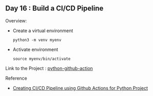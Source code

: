 ## Day 16 : Build a CI/CD Pipeline 

Overview: 
- Create a virtual environment  

    `python3 -m venv myenv`

- Activate environment

    `source myenv/bin/activate`
    
    
Link to the Project : [python-github-action](https://github.com/akpradhn/python-github-action)


Reference
- [Creating CI/CD Pipeline using Github Actions for Python Project](https://www.youtube.com/watch?v=WTofttoD2xg)

